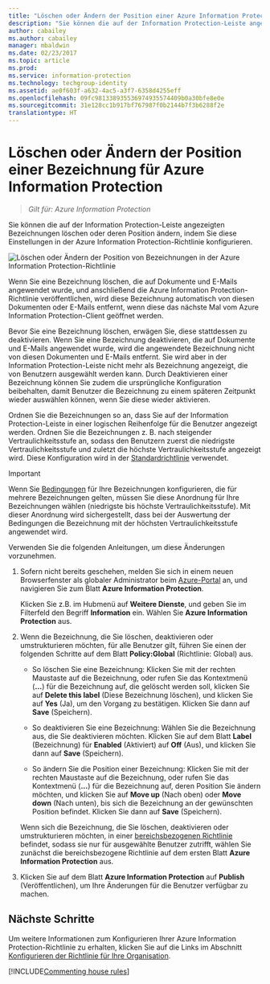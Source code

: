 ```yaml
---
title: "Löschen oder Ändern der Position einer Azure Information Protection-Bezeichnung"
description: "Sie können die auf der Information Protection-Leiste angezeigten Bezeichnungen löschen oder deren Position ändern, indem Sie diese Einstellungen in der Azure Information Protection-Richtlinie konfigurieren."
author: cabailey
ms.author: cabailey
manager: mbaldwin
ms.date: 02/23/2017
ms.topic: article
ms.prod: 
ms.service: information-protection
ms.technology: techgroup-identity
ms.assetid: ae0f603f-a632-4ac5-a3f7-6358d4255eff
ms.openlocfilehash: 09fc981338935536974935574409b0a30bfe8e0e
ms.sourcegitcommit: 31e128cc1b917bf767987f0b2144b7f3b6288f2e
translationtype: HT
---
```

# <a name="how-to-delete-or-reorder-a-label-for-azure-information-protection"></a>Löschen oder Ändern der Position einer Bezeichnung für Azure Information Protection

>*Gilt für: Azure Information Protection*

Sie können die auf der Information Protection-Leiste angezeigten Bezeichnungen löschen oder deren Position ändern, indem Sie diese Einstellungen in der Azure Information Protection-Richtlinie konfigurieren.

![Löschen oder Ändern der Position von Bezeichnungen in der Azure Information Protection-Richtlinie](../media/info-protect-contextmenu.png)

Wenn Sie eine Bezeichnung löschen, die auf Dokumente und E-Mails angewendet wurde, und anschließend die Azure Information Protection-Richtlinie veröffentlichen, wird diese Bezeichnung automatisch von diesen Dokumenten oder E-Mails entfernt, wenn diese das nächste Mal vom Azure Information Protection-Client geöffnet werden.

Bevor Sie eine Bezeichnung löschen, erwägen Sie, diese stattdessen zu deaktivieren. Wenn Sie eine Bezeichnung deaktivieren, die auf Dokumente und E-Mails angewendet wurde, wird die angewendete Bezeichnung nicht von diesen Dokumenten und E-Mails entfernt. Sie wird aber in der Information Protection-Leiste nicht mehr als Bezeichnung angezeigt, die von Benutzern ausgewählt werden kann. Durch Deaktivieren einer Bezeichnung können Sie zudem die ursprüngliche Konfiguration beibehalten, damit Benutzer die Bezeichnung zu einem späteren Zeitpunkt wieder auswählen können, wenn Sie diese wieder aktivieren.

Ordnen Sie die Bezeichnungen so an, dass Sie auf der Information Protection-Leiste in einer logischen Reihenfolge für die Benutzer angezeigt werden. Ordnen Sie die Bezeichnungen z. B. nach steigender Vertraulichkeitsstufe an, sodass den Benutzern zuerst die niedrigste Vertraulichkeitsstufe und zuletzt die höchste Vertraulichkeitsstufe angezeigt wird. Diese Konfiguration wird in der [Standardrichtlinie](configure-policy-default.md) verwendet.

> [!IMPORTANT]
>Wenn Sie [Bedingungen](configure-policy-classification.md) für Ihre Bezeichnungen konfigurieren, die für mehrere Bezeichnungen gelten, müssen Sie diese Anordnung für Ihre Bezeichnungen wählen (niedrigste bis höchste Vertraulichkeitsstufe). Mit dieser Anordnung wird sichergestellt, dass bei der Auswertung der Bedingungen die Bezeichnung mit der höchsten Vertraulichkeitsstufe angewendet wird.


Verwenden Sie die folgenden Anleitungen, um diese Änderungen vorzunehmen.

1. Sofern nicht bereits geschehen, melden Sie sich in einem neuen Browserfenster als globaler Administrator beim [Azure-Portal](https://portal.azure.com) an, und navigieren Sie zum Blatt **Azure Information Protection**. 
    
    Klicken Sie z.B. im Hubmenü auf **Weitere Dienste**, und geben Sie im Filterfeld den Begriff **Information** ein. Wählen Sie **Azure Information Protection** aus.

2. Wenn die Bezeichnung, die Sie löschen, deaktivieren oder umstrukturieren möchten, für alle Benutzer gilt, führen Sie einen der folgenden Schritte auf dem Blatt **Policy:Global** (Richtlinie: Global) aus. 

    - So löschen Sie eine Bezeichnung: Klicken Sie mit der rechten Maustaste auf die Bezeichnung, oder rufen Sie das Kontextmenü (**...**) für die Bezeichnung auf, die gelöscht werden soll, klicken Sie auf **Delete this label** (Diese Bezeichnung löschen), und klicken Sie auf **Yes** (Ja), um den Vorgang zu bestätigen. Klicken Sie dann auf **Save** (Speichern). 

    - So deaktivieren Sie eine Bezeichnung: Wählen Sie die Bezeichnung aus, die Sie deaktivieren möchten. Klicken Sie auf dem Blatt **Label** (Bezeichnung) für **Enabled** (Aktiviert) auf **Off** (Aus), und klicken Sie dann auf **Save** (Speichern).

    - So ändern Sie die Position einer Bezeichnung: Klicken Sie mit der rechten Maustaste auf die Bezeichnung, oder rufen Sie das Kontextmenü (**...**) für die Bezeichnung auf, deren Position Sie ändern möchten, und klicken Sie auf **Move up** (Nach oben) oder **Move down** (Nach unten), bis sich die Bezeichnung an der gewünschten Position befindet. Klicken Sie dann auf **Save** (Speichern). 

     Wenn sich die Bezeichnung, die Sie löschen, deaktivieren oder umstrukturieren möchten, in einer [bereichsbezogenen Richtlinie](configure-policy-scope.md) befindet, sodass sie nur für ausgewählte Benutzer zutrifft, wählen Sie zunächst die bereichsbezogene Richtlinie auf dem ersten Blatt **Azure Information Protection** aus.

3. Klicken Sie auf dem Blatt **Azure Information Protection** auf **Publish** (Veröffentlichen), um Ihre Änderungen für die Benutzer verfügbar zu machen.

## <a name="next-steps"></a>Nächste Schritte

Um weitere Informationen zum Konfigurieren Ihrer Azure Information Protection-Richtlinie zu erhalten, klicken Sie auf die Links im Abschnitt [Konfigurieren der Richtlinie für Ihre Organisation](configure-policy.md#configuring-your-organizations-policy).  

[!INCLUDE[Commenting house rules](../includes/houserules.md)]


